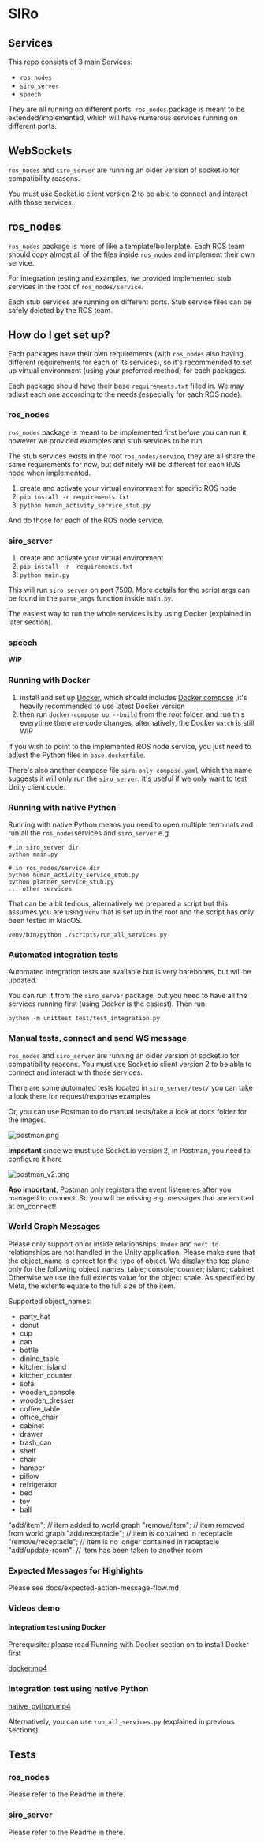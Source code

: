 # SIRo #

## Services

This repo consists of 3 main Services:

* `ros_nodes`
* `siro_server`
* `speech`

They are all running on different ports. `ros_nodes` package is meant to be
extended/implemented, which will have numerous services running on different ports.

## WebSockets

`ros_nodes` and `siro_server` are running an older version of socket.io for
compatibility reasons. 

You must use Socket.io client version 2 to be able
to connect and interact with those services.

## ros_nodes

`ros_nodes` package is more of like a template/boilerplate. Each ROS team
should copy almost all of the files inside `ros_nodes` and implement their
own service.

For integration testing and examples, we provided implemented
stub services in the root of `ros_nodes/service`.

Each stub services are
running on different ports. Stub service files can be safely deleted by
the ROS team.

## How do I get set up?

Each packages have their own requirements (with `ros_nodes` also having different 
requirements for each of its services), so it's recommended to set up 
virtual environment (using your preferred method) for each packages.

Each package should have their base `requirements.txt` filled in. We may
adjust each one according to the needs (especially for each ROS node).

### ros_nodes

`ros_nodes` package is meant to be implemented first before you can run it,
however we provided examples and stub services to be run.

The stub services exists in the root `ros_nodes/service`, they are all share
the same requirements for now, but definitely will be different for each ROS 
node when implemented.

1. create and activate your virtual environment for specific ROS node
2. `pip install -r requirements.txt`
3. `python human_activity_service_stub.py`

And do those for each of the ROS node service.

### siro_server

1. create and activate your virtual environment
2. `pip install -r  requirements.txt`
3. `python main.py`

This will run `siro_server` on port 7500. More details for the script args
can be found in the `parse_args` function inside `main.py`.

The easiest way to run the whole services is by using Docker (explained in later
section).

### speech

**WIP**

### Running with Docker

1. install and set up [Docker](https://docs.docker.com/engine/install/), which should includes [Docker compose](https://docs.docker.com/compose/install/)
    ,it's heavily recommended to use latest Docker version
2. then run `docker-compose up --build` from the root folder, and run this everytime
    there are code changes, alternatively, the Docker `watch` is still WIP

If you wish to point to the implemented ROS node service, you just need
to adjust the Python files in `base.dockerfile`.

There's also another compose file `siro-only-compose.yaml` which the name
suggests it will only run the `siro_server`, it's useful if we only
want to test Unity client code.

### Running with native Python

Running with native Python means you need to open multiple terminals and run
all the `ros_nodes`services and `siro_server` e.g.

```
# in siro_server dir
python main.py

# in ros_nodes/service dir
python human_activity_service_stub.py
python planner_service_stub.py
... other services
```

That can be a bit tedious, alternatively we prepared a script but this assumes
you are using `venv` that is set up in the root and the script has only been
tested in MacOS.

```
venv/bin/python ./scripts/run_all_services.py
```

### Automated integration tests

Automated integration tests are available but is very barebones, but will be
updated.

You can run it from the `siro_server` package, but you need to have all 
the services running first (using Docker is the easiest). Then run:

```
python -m unittest test/test_integration.py
```

### Manual tests, connect and send WS message

`ros_nodes` and `siro_server` are running an older version of socket.io for
compatibility reasons. You must use Socket.io client version 2 to be able
to connect and interact with those services.

There are some automated tests located in `siro_server/test/` you can
take a look there for request/response examples.

Or, you can use Postman to do manual tests/take a look at docs folder for the images.

![postman.png](docs/images/postman.png)

**Important** since we must use Socket.io version 2, in Postman, you need to
configure it here

![postman_v2.png](docs/images/postman_v2.png)

**Aso important**, Postman only registers the event listeneres after you
managed to connect. So you will be missing e.g. messages that are emitted
at on_connect!

### World Graph Messages

Please only support on or inside relationships. `Under` and `next to` relationships are not handled in the Unity application.
Please make sure that the object_name is correct for the type of object. We display the top plane only for the following object_names: table; console; counter; island; cabinet
Otherwise we use the full extents value for the object scale. As specified by Meta, the extents equate to the full size of the item.

Supported object_names:

- party_hat
- donut
- cup
- can
- bottle
- dining_table
- kitchen_island
- kitchen_counter
- sofa
- wooden_console
- wooden_dresser
- coffee_table
- office_chair
- cabinet
- drawer
- trash_can
- shelf
- chair
- hamper
- pillow
- refrigerator
- bed
- toy
- ball

"add/item"; // item added to world graph
"remove/item"; // item removed from world graph
"add/receptacle"; // item is contained in receptacle
"remove/receptacle"; // item is no longer contained in receptacle
"add/update-room"; // item has been taken to another room

### Expected Messages for Highlights

Please see docs/expected-action-message-flow.md

### Videos demo

#### Integration test using Docker

Prerequisite: please read Running with Docker section on to install Docker first

[docker.mp4](docs/videos/docker.mp4)

### Integration test using native Python

[native_python.mp4](docs/videos/native_python.mp4)

Alternatively, you can use `run_all_services.py` (explained in previous sections).

## Tests

### ros_nodes

Please refer to the Readme in there.

### siro_server

Please refer to the Readme in there.
